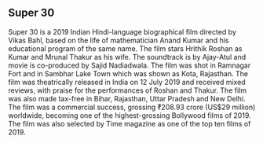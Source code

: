 ## Super 30
Super 30 is a 2019 Indian Hindi-language biographical film directed by Vikas Bahl, based on the life of mathematician Anand Kumar and his educational program of the same name. The film stars Hrithik Roshan as Kumar and Mrunal Thakur as his wife. The soundtrack is by Ajay-Atul and movie is co-produced by Sajid Nadiadwala. The film was shot in Ramnagar Fort and in Sambhar Lake Town which was shown as Kota, Rajasthan. The film was theatrically released in India on 12 July 2019 and received mixed reviews, with praise for the performances of Roshan and Thakur. The film was also made tax-free in Bihar, Rajasthan, Uttar Pradesh and New Delhi. The film was a commercial success, grossing ₹208.93 crore (US$29 million) worldwide, becoming one of the highest-grossing Bollywood films of 2019. The film was also selected by Time magazine as one of the top ten films of 2019.